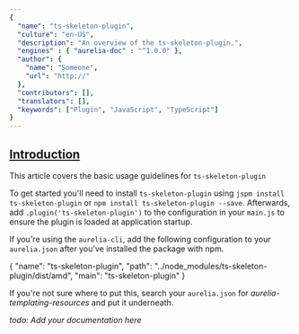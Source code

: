 ```yaml
---
{
  "name": "ts-skeleton-plugin",
  "culture": "en-US",
  "description": "An overview of the ts-skeleton-plugin.",
  "engines" : { "aurelia-doc" : "^1.0.0" },
  "author": {
    "name": "Someone",
  	"url": "http://"
  },
  "contributors": [],
  "translators": [],
  "keywords": ["Plugin", "JavaScript", "TypeScript"]
}
---
```


## [Introduction](aurelia-doc://section/1/version/1.0.0)

This article covers the basic usage guidelines for `ts-skeleton-plugin`

To get started you'll need to install `ts-skeleton-plugin` using `jspm install ts-skeleton-plugin` or `npm install ts-skeleton-plugin --save`. Afterwards, add `.plugin('ts-skeleton-plugin')` to the configuration in your `main.js` to ensure the plugin is loaded at application startup.

If you're using the `aurelia-cli`, add the following configuration to your `aurelia.json` after you've installed the package with npm. 

<code-listing heading="aurelia.json">
  <source-code lang="ES 2015">
    {
      "name": "ts-skeleton-plugin",
      "path": "../node_modules/ts-skeleton-plugin/dist/amd",
      "main": "ts-skeleton-plugin"
    }
  </source-code>
</code-listing>

If you're not sure where to put this, search your `aurelia.json` for *aurelia-templating-resources* and put it underneath.

*todo: Add your documentation here*
